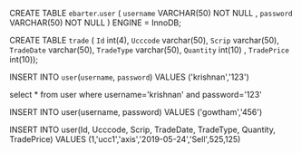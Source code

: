 CREATE TABLE `ebarter`.`user` ( `username` VARCHAR(50) NOT NULL , `password` VARCHAR(50) NOT NULL ) ENGINE = InnoDB;

CREATE TABLE `trade` ( `Id` int(4), `Ucccode` varchar(50), `Scrip` varchar(50), `TradeDate` varchar(50), `TradeType` varchar(50), `Quantity` int(10) , `TradePrice` int(10));

INSERT INTO `user`(`username`, `password`) VALUES ('krishnan','123')

select * from user where username='krishnan' and password='123'

INSERT INTO user(username, password) VALUES ('gowtham','456')

INSERT INTO user(Id, Ucccode, Scrip, TradeDate, TradeType, Quantity, TradePrice) VALUES (1,'ucc1','axis','2019-05-24','Sell',525,125)